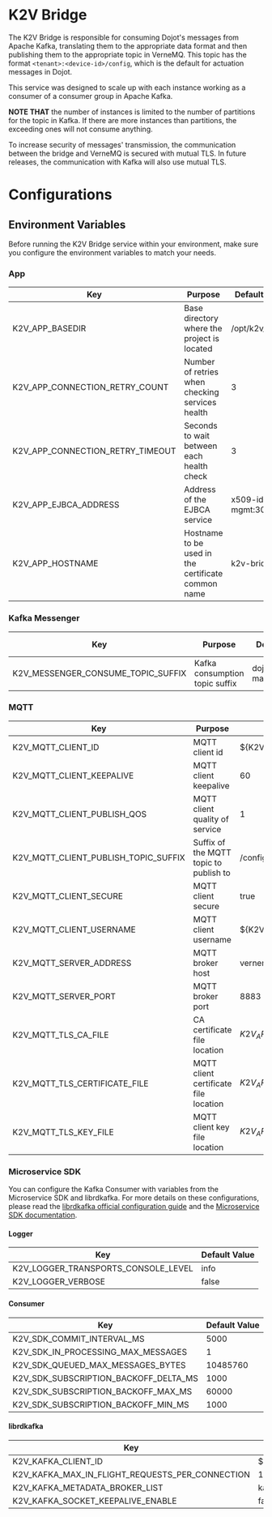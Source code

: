 # **K2V Bridge**

The K2V Bridge is responsible for consuming Dojot's messages from Apache Kafka, translating them to
the appropriate data format and then publishing them to the appropriate topic in VerneMQ. This topic
has the format `<tenant>:<device-id>/config`, which is the default for actuation messages in Dojot.

This service was designed to scale up with each instance working as a consumer of a consumer group
in Apache Kafka.

__NOTE THAT__ the number of instances is limited to the number of partitions for the topic in Kafka.
If there are more instances than partitions, the exceeding ones will not consume anything.

To increase security of messages' transmission, the communication between the bridge and VerneMQ is
secured with mutual TLS. In future releases, the communication with Kafka will also use mutual TLS.

# **Configurations**

## **Environment Variables**

Before running the K2V Bridge service within your environment, make sure you configure the
environment variables to match your needs.

### **App**

Key                              | Purpose                                            | Default Value           | Valid Values     |
-------------------------------- | -------------------------------------------------- | ----------------------- | ---------------- |
K2V_APP_BASEDIR                  | Base directory where the project is located        | /opt/k2v_bridge         | string           |
K2V_APP_CONNECTION_RETRY_COUNT   | Number of retries when checking services health    | 3                       | number           |
K2V_APP_CONNECTION_RETRY_TIMEOUT | Seconds to wait between each health check          | 3                       | number           |
K2V_APP_EJBCA_ADDRESS            | Address of the EJBCA service                       | x509-identity-mgmt:3000 | hostname/IP:port |
K2V_APP_HOSTNAME                 | Hostname to be used in the certificate common name | k2v-bridge              | hostname/IP      |


### **Kafka Messenger**

Key                                | Purpose                        | Default Value               | Valid Values |
---------------------------------- | ------------------------------ | --------------------------- | ------------ |
K2V_MESSENGER_CONSUME_TOPIC_SUFFIX | Kafka consumption topic suffix | dojot.device-manager.device | string       |

### **MQTT**

Key                                  | Purpose                                  | Default Value                                       | Valid Values           |
------------------------------------ | ---------------------------------------- | --------------------------------------------------- | ---------------------- |
K2V_MQTT_CLIENT_ID                   | MQTT client id                           | ${K2V_APP_HOSTNAME}                                 | string                 |
K2V_MQTT_CLIENT_KEEPALIVE            | MQTT client keepalive                    | 60                                                  | integer                |
K2V_MQTT_CLIENT_PUBLISH_QOS          | MQTT client quality of service           | 1                                                   | integer                |
K2V_MQTT_CLIENT_PUBLISH_TOPIC_SUFFIX | Suffix of the MQTT topic to publish to   | /config                                             | string                 |
K2V_MQTT_CLIENT_SECURE               | MQTT client secure                       | true                                                | boolean/string/integer |
K2V_MQTT_CLIENT_USERNAME             | MQTT client username                     | ${K2V_APP_HOSTNAME}                                 | string                 |
K2V_MQTT_SERVER_ADDRESS              | MQTT broker host                         | vernemq-k8s                                         | hostname/IP            |
K2V_MQTT_SERVER_PORT                 | MQTT broker port                         | 8883                                                | integer                |
K2V_MQTT_TLS_CA_FILE                 | CA certificate file location             | ${K2V_APP_BASEDIR}/app/cert/${K2V_APP_HOSTNAME}.ca  | string                 |
K2V_MQTT_TLS_CERTIFICATE_FILE        | MQTT client certificate file location    | ${K2V_APP_BASEDIR}/app/cert/${K2V_APP_HOSTNAME}.crt | string                 |
K2V_MQTT_TLS_KEY_FILE                | MQTT client key file location            | ${K2V_APP_BASEDIR}/app/cert/${K2V_APP_HOSTNAME}.key | string                 |

### **Microservice SDK**

You can configure the Kafka Consumer with variables from the Microservice SDK and librdkafka. For
more details on these configurations, please read the
[librdkafka official configuration guide](https://github.com/edenhill/librdkafka/blob/master/CONFIGURATION.md)
and the [Microservice SDK documentation](https://www.npmjs.com/package/@dojot/microservice-sdk).

#### **Logger**

Key                                 | Default Value |
----------------------------------- | ------------- |
K2V_LOGGER_TRANSPORTS_CONSOLE_LEVEL | info          |
K2V_LOGGER_VERBOSE                  | false         |

#### **Consumer**

Key                                   | Default Value |
------------------------------------- | ------------- |
K2V_SDK_COMMIT_INTERVAL_MS            | 5000          |
K2V_SDK_IN_PROCESSING_MAX_MESSAGES    | 1             |
K2V_SDK_QUEUED_MAX_MESSAGES_BYTES     | 10485760      |
K2V_SDK_SUBSCRIPTION_BACKOFF_DELTA_MS | 1000          |
K2V_SDK_SUBSCRIPTION_BACKOFF_MAX_MS   | 60000         |
K2V_SDK_SUBSCRIPTION_BACKOFF_MIN_MS   | 1000          |

#### **librdkafka**

Key                                             | Default Value       |
----------------------------------------------- | ------------------- |
K2V_KAFKA_CLIENT_ID                             | ${K2V_APP_HOSTNAME} |
K2V_KAFKA_MAX_IN_FLIGHT_REQUESTS_PER_CONNECTION | 1000000             |
K2V_KAFKA_METADATA_BROKER_LIST                  | kafka-server:9092   |
K2V_KAFKA_SOCKET_KEEPALIVE_ENABLE               | false               |
